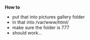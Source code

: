 **How to**
- put that into pictures gallery folder
- ln that into /var/www/html/
- make sure the folder is 777
- should work...

